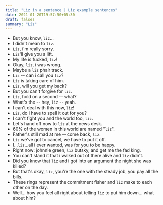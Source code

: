 ```yaml
---
title: "Liz in a sentence | Liz example sentences"
date: 2021-01-20T19:57:50+05:30
draft: falses
summary: "Liz"
---
```

- But you know, `liz`...
- I didn't mean to `liz`.
- `Liz`, i'm really sorry.
- `Liz`'ll give you a lift.
- My life is fucked, `liz`!
- Okay, `liz`, i was wrong.
- Maybe a `liz` phair track.
- `Liz` -- can i call you `liz`?
- `Liz` is taking care of him.
- `Liz`, will you get my back?
- But you can't forgive for `liz`.
- `Liz`, hold on a second -- what?
- What's the -- hey, `liz` -- yeah.
- I can't deal with this now, `liz`!
- `Liz`, do i have to spell it out for you?
- I can't fight you and the world too, `liz`.
- Let's hand off now to `liz` at the news desk.
- 60% of the women in this world are named "`liz`".
- Father's still mad at me -- come back, `liz`.
- `Liz` we've got to cancel, we have to put it off.
- I...`liz`...all i ever wanted, was for you to be happy.
- Right now: johnnie green, `liz` butsky, and get me the fad king.
- You can't stand it that i walked out of there alive and `liz` didn't.
- Did you know that `liz` and i got into an argument the night she was killed?
- But that's okay, `liz`, you're the one with the steady job, you pay all the bills.
- These rings represent the commitment fisher and `liz` make to each other on the day.
- Well... how you feel all right about telling `liz` to put him down... what about him?
                 
